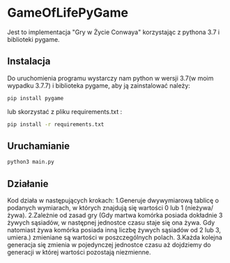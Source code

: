 # GameOfLifePyGame

Jest to implementacja "Gry w Życie Conwaya" korzystając z pythona 3.7 i biblioteki pygame.

## Instalacja

Do uruchomienia programu wystarczy nam python w wersji 3.7(w moim wypadku 3.7.7) i biblioteka pygame, aby ją zainstalować należy:

```bash
pip install pygame
```
lub skorzystać z pliku requirements.txt :
```bash
pip install -r requirements.txt 
```

## Uruchamianie

```python
python3 main.py
```

## Działanie
Kod działa w następujących krokach:
1.Generuje dwywymiarową tablicę o podanych wymiarach, w których znajdują się wartości 0 lub 1 (nieżywa/żywa).
2.Zależnie od zasad gry (Gdy martwa komórka posiada dokładnie 3 żywych sąsiadów, w następnej jednostce czasu staje się ona żywa.
Gdy natomiast żywa komórka posiada inną liczbę żywych sąsiadów od 2 lub 3, umiera.) zmieniane są wartości w poszczególnych polach. 
3.Każda kolejna generacja się zmienia w pojedynczej jednostce czasu aż dojdziemy do generacji w której wartości pozostają niezmienne.
